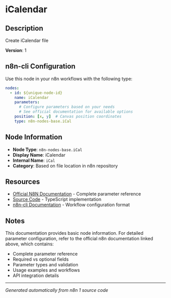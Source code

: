 # iCalendar

## Description

Create iCalendar file

**Version**: 1

## n8n-cli Configuration

Use this node in your n8n workflows with the following type:

```yaml
nodes:
  - id: ${unique-node-id}
    name: iCalendar
    parameters:
      # Configure parameters based on your needs
      # See official documentation for available options
    position: [x, y]  # Canvas position coordinates
    type: n8n-nodes-base.iCal
```

## Node Information

- **Node Type**: `n8n-nodes-base.iCal`
- **Display Name**: iCalendar
- **Internal Name**: `iCal`
- **Category**: Based on file location in n8n repository

## Resources

- [Official N8N Documentation](https://docs.n8n.io/integrations/builtin/app-nodes/n8n-nodes-base.ical/) - Complete parameter reference
- [Source Code](https://github.com/n8n-io/n8n/blob/master/packages/nodes-base/nodes/ICalendar/ICalendar.node.ts) - TypeScript implementation
- [n8n-cli Documentation](https://github.com/edenreich/n8n-cli) - Workflow configuration format

## Notes

This documentation provides basic node information. For detailed parameter configuration, 
refer to the official n8n documentation linked above, which contains:

- Complete parameter reference
- Required vs optional fields
- Parameter types and validation
- Usage examples and workflows
- API integration details

---
*Generated automatically from n8n 1 source code*
